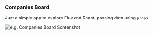 ### Companies Board

Just a simple app to explore Flux and React, passing data using `props`

![e.g. Companies Board Screenshot](https://dl.dropboxusercontent.com/s/lldslvzqlyj7552/Screen%20Shot%202015-07-16%20at%206.25.09%20pm.png)
